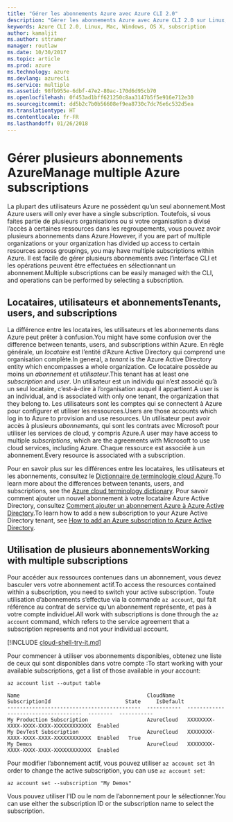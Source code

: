 ```yaml
---
title: "Gérer les abonnements Azure avec Azure CLI 2.0"
description: "Gérer les abonnements Azure avec Azure CLI 2.0 sur Linux, Mac ou Windows."
keywords: Azure CLI 2.0, Linux, Mac, Windows, OS X, subscription
author: kamaljit
ms.author: sttramer
manager: routlaw
ms.date: 10/30/2017
ms.topic: article
ms.prod: azure
ms.technology: azure
ms.devlang: azurecli
ms.service: multiple
ms.assetid: 98fb955e-6dbf-47e2-80ac-170d6d95cb70
ms.openlocfilehash: 0f453ad1bff621250c8aa3147b5f5e916e712e30
ms.sourcegitcommit: dd5b2c7b0b56608ef9ea8730c7dc76e6c532d5ea
ms.translationtype: HT
ms.contentlocale: fr-FR
ms.lasthandoff: 01/26/2018
---
```

# <a name="manage-multiple-azure-subscriptions"></a><span data-ttu-id="26e9c-104">Gérer plusieurs abonnements Azure</span><span class="sxs-lookup"><span data-stu-id="26e9c-104">Manage multiple Azure subscriptions</span></span>

<span data-ttu-id="26e9c-105">La plupart des utilisateurs Azure ne possèdent qu’un seul abonnement.</span><span class="sxs-lookup"><span data-stu-id="26e9c-105">Most Azure users will only ever have a single subscription.</span></span> <span data-ttu-id="26e9c-106">Toutefois, si vous faites partie de plusieurs organisations ou si votre organisation a divisé l’accès à certaines ressources dans les regroupements, vous pouvez avoir plusieurs abonnements dans Azure.</span><span class="sxs-lookup"><span data-stu-id="26e9c-106">However, if you are part of multiple organizations or your organization has divided up access to certain resources across groupings, you may have multiple subscriptions within Azure.</span></span> <span data-ttu-id="26e9c-107">Il est facile de gérer plusieurs abonnements avec l’interface CLI et les opérations peuvent être effectuées en sélectionnant un abonnement.</span><span class="sxs-lookup"><span data-stu-id="26e9c-107">Multiple subscriptions can be easily managed with the CLI, and operations can be performed by selecting a subscription.</span></span>

## <a name="tenants-users-and-subscriptions"></a><span data-ttu-id="26e9c-108">Locataires, utilisateurs et abonnements</span><span class="sxs-lookup"><span data-stu-id="26e9c-108">Tenants, users, and subscriptions</span></span>

<span data-ttu-id="26e9c-109">La différence entre les locataires, les utilisateurs et les abonnements dans Azure peut prêter à confusion.</span><span class="sxs-lookup"><span data-stu-id="26e9c-109">You might have some confusion over the difference between tenants, users, and subscriptions within Azure.</span></span> <span data-ttu-id="26e9c-110">En règle générale, un _locataire_ est l’entité d’Azure Active Directory qui comprend une organisation complète.</span><span class="sxs-lookup"><span data-stu-id="26e9c-110">In general, a _tenant_ is the Azure Active Directory entity which encompasses a whole organization.</span></span> <span data-ttu-id="26e9c-111">Ce locataire possède au moins un _abonnement_ et _utilisateur_.</span><span class="sxs-lookup"><span data-stu-id="26e9c-111">This tenant has at least one _subscription_ and _user_.</span></span> <span data-ttu-id="26e9c-112">Un utilisateur est un individu qui n’est associé qu’à un seul locataire, c’est-à-dire à l’organisation auquel il appartient.</span><span class="sxs-lookup"><span data-stu-id="26e9c-112">A user is an individual, and is associated with only one tenant, the organization that they belong to.</span></span> <span data-ttu-id="26e9c-113">Les utilisateurs sont les comptes qui se connectent à Azure pour configurer et utiliser les ressources.</span><span class="sxs-lookup"><span data-stu-id="26e9c-113">Users are those accounts which log in to Azure to provision and use resources.</span></span> <span data-ttu-id="26e9c-114">Un utilisateur peut avoir accès à plusieurs _abonnements_, qui sont les contrats avec Microsoft pour utiliser les services de cloud, y compris Azure.</span><span class="sxs-lookup"><span data-stu-id="26e9c-114">A user may have access to multiple _subscriptions_, which are the agreements with Microsoft to use cloud services, including Azure.</span></span> <span data-ttu-id="26e9c-115">Chaque ressource est associée à un abonnement.</span><span class="sxs-lookup"><span data-stu-id="26e9c-115">Every resource is associated with a subscription.</span></span>

<span data-ttu-id="26e9c-116">Pour en savoir plus sur les différences entre les locataires, les utilisateurs et les abonnements, consultez le [Dictionnaire de terminologie cloud Azure](/azure/azure-glossary-cloud-terminology).</span><span class="sxs-lookup"><span data-stu-id="26e9c-116">To learn more about the differences between tenants, users, and subscriptions, see the [Azure cloud terminology dictionary](/azure/azure-glossary-cloud-terminology).</span></span>
<span data-ttu-id="26e9c-117">Pour savoir comment ajouter un nouvel abonnement à votre locataire Azure Active Directory, consultez [Comment ajouter un abonnement Azure à Azure Active Directory](/azure/active-directory/active-directory-how-subscriptions-associated-directory).</span><span class="sxs-lookup"><span data-stu-id="26e9c-117">To learn how to add a new subscription to your Azure Active Directory tenant, see [How to add an Azure subscription to Azure Active Directory](/azure/active-directory/active-directory-how-subscriptions-associated-directory).</span></span>

## <a name="working-with-multiple-subscriptions"></a><span data-ttu-id="26e9c-118">Utilisation de plusieurs abonnements</span><span class="sxs-lookup"><span data-stu-id="26e9c-118">Working with multiple subscriptions</span></span>

<span data-ttu-id="26e9c-119">Pour accéder aux ressources contenues dans un abonnement, vous devez basculer vers votre abonnement actif.</span><span class="sxs-lookup"><span data-stu-id="26e9c-119">To access the resources contained within a subscription, you need to switch your active subscription.</span></span> <span data-ttu-id="26e9c-120">Toute utilisation d’abonnements s’effectue via la commande `az account`, qui fait référence au contrat de service qu’un abonnement représente, et pas à votre compte individuel.</span><span class="sxs-lookup"><span data-stu-id="26e9c-120">All work with subscriptions is done through the `az account` command, which refers to the service agreement that a subscription represents and not your individual account.</span></span>

[!INCLUDE [cloud-shell-try-it.md](includes/cloud-shell-try-it.md)]

<span data-ttu-id="26e9c-121">Pour commencer à utiliser vos abonnements disponibles, obtenez une liste de ceux qui sont disponibles dans votre compte :</span><span class="sxs-lookup"><span data-stu-id="26e9c-121">To start working with your available subscriptions, get a list of those available in your account:</span></span>

```azurecli-interactive
az account list --output table
```

```Output
Name                                         CloudName    SubscriptionId                        State     IsDefault
-------------------------------------------  -----------  ------------------------------------  --------  -----------
My Production Subscription                   AzureCloud   XXXXXXXX-XXXX-XXXX-XXXX-XXXXXXXXXXXX  Enabled
My DevTest Subscription                      AzureCloud   XXXXXXXX-XXXX-XXXX-XXXX-XXXXXXXXXXXX  Enabled   True
My Demos                                     AzureCloud   XXXXXXXX-XXXX-XXXX-XXXX-XXXXXXXXXXXX  Enabled
```

<span data-ttu-id="26e9c-122">Pour modifier l’abonnement actif, vous pouvez utiliser `az account set` :</span><span class="sxs-lookup"><span data-stu-id="26e9c-122">In order to change the active subscription, you can use `az account set`:</span></span>

```azurecli-interactive
az account set --subscription "My Demos"
```

<span data-ttu-id="26e9c-123">Vous pouvez utiliser l’ID ou le nom de l’abonnement pour le sélectionner.</span><span class="sxs-lookup"><span data-stu-id="26e9c-123">You can use either the subscription ID or the subscription name to select the subscription.</span></span>
